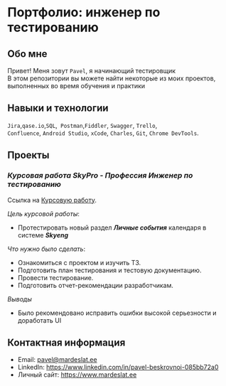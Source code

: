 # Портфолио: инженер по тестированию

## Обо мне 

Привет! Меня зовут ``Pavel``, я начинающий тестировщик<br>
В этом репозитории вы можете найти некоторые из моих проектов, выполненных во время обучения и практики<br>

## Навыки и технологии

``Jira``,``qase.io``,``SQL``,`` Postman``,``Fiddler``, ``Swagger``, ``Trello``, <br>
``Confluence``, ``Android Studio``, ``xCode``, ``Charles``, ``Git``, ``Chrome DevTools``.

## Проекты

### *Курсовая работа SkyPro - Профессия Инженер по тестированию*

Ссылка на [Курсовую работу](https://qa-bag-report-bes.atlassian.net/l/cp/mA5K0E7X).

*Цель курсовой работы*: 
- Протестировать новый раздел ***Личные события*** календаря в системе ***Skyeng***

*Что нужно было сделать*:
- Ознакомиться с проектом и изучить ТЗ.
- Подготовить план тестирования и тестовую документацию.
- Провести тестирование.
- Подготовить отчет-рекомендации разработчикам.

*Выводы*
- Было рекомендовано исправить ошибки высокой серьезности и доработать UI

## Контактная информация

- Email: pavel@mardeslat.ee
- LinkedIn: https://www.linkedin.com/in/pavel-beskrovnoi-085bb72a0
- Личный сайт: https://www.mardeslat.ee
